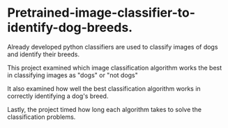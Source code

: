 # Pretrained-image-classifier-to-identify-dog-breeds.

Already developed python classifiers are used to classify images of dogs and identify their breeds.

This project examined which image classification algorithm works the best in classifying images as 
"dogs" or "not dogs"

It also examined how well the best classification algorithm works in correctly identifying a dog's breed.

Lastly, the project timed how long each algorithm takes to solve the classification problems. 
